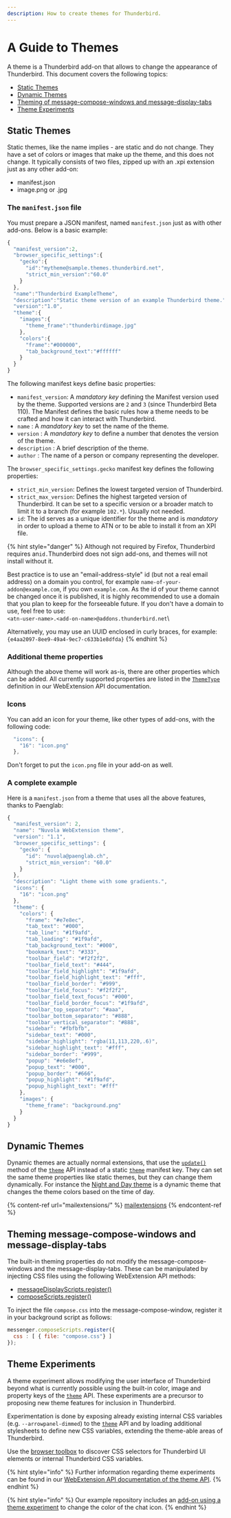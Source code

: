 ```yaml
---
description: How to create themes for Thunderbird.
---
```


# A Guide to Themes

A theme is a Thunderbird add-on that allows to change the appearance of Thunderbird. This document covers the following topics:

* [Static Themes](web-extension-themes.md#static-themes)
* [Dynamic Themes](web-extension-themes.md#dynamic-themes)
* [Theming of message-compose-windows and message-display-tabs](web-extension-themes.md#theming-message-compose-windows-and-message-display-tabs)
* [Theme Experiments](web-extension-themes.md#theme-experiments)

## Static Themes

Static themes, like the name implies - are static and do not change. They have a set of colors or images that make up the theme, and this does not change. It typically consists of two files, zipped up with an .xpi extension just as any other add-on:

* manifest.json
* image.png or .jpg

### The `manifest.json` file

You must prepare a JSON manifest, named `manifest.json` just as with other add-ons. Below is a basic example:

```javascript
{
  "manifest_version":2,
  "browser_specific_settings":{
    "gecko":{
      "id":"mytheme@sample.themes.thunderbird.net",
      "strict_min_version":"60.0"
    }
  },
  "name":"Thunderbird ExampleTheme",
  "description":"Static theme version of an example Thunderbird theme.",
  "version":"1.0",
  "theme":{
    "images":{
      "theme_frame":"thunderbirdimage.jpg"
    },
    "colors":{
      "frame":"#000000",
      "tab_background_text":"#ffffff"
    }
  }
}
```

The following manifest keys define basic properties:

* `manifest_version`: A _mandatory key_ defining the Manifest version used by the theme. Supported versions are `2` and `3` (since Thunderbird Beta 110). The Manifest defines the basic rules how a theme needs to be crafted and how it can interact with Thunderbird.
* `name` : A _mandatory key_ to set the name of the theme.
* `version` : A _mandatory key_ to define a number that denotes the version of the theme.
* `description` : A brief description of the theme.
* `author` : The name of a person or company representing the developer.

The `browser_specific_settings.gecko` manifest key defines the following properties:

* `strict_min_version`: Defines the lowest targeted version of Thunderbird.
* `strict_max_version`: Defines the highest targeted version of Thunderbird. It can be set to a specific version or a broader match to limit it to a branch (for example `102.*`). Usually not needed.
* `id`: The id serves as a unique identifier for the theme and is _mandatory_ in order to upload a theme to ATN or to be able to install it from an XPI file.

{% hint style="danger" %}
Although not required by Firefox, Thunderbird requires an`id.`Thunderbird does not sign add-ons, and themes will not install without it.

Best practice is to use an "email-address-style" id (but not a real email address) on a domain you control, for example `name-of-your-addon@example.com`, if you own `example.com`. As the id of your theme cannot be changed once it is published, it is highly recommended to use a domain that you plan to keep for the forseeable future. If you don't have a domain to use, feel free to use:\
`<atn-user-name>.<add-on-name>@addons.thunderbird.net`\


Alternatively, you may use an UUID enclosed in curly braces, for example:\
`{e4aa2097-8ee9-49a4-9ec7-c633b1e8dfda}`
{% endhint %}

### Additional theme properties

Although the above theme will work as-is, there are other properties which can be added. All currently supported properties are listed in the [`ThemeType`](https://webextension-api.thunderbird.net/en/beta-mv2/theme.html#theme-themetype) definition in our WebExtension API documentation.

### Icons

You can add an icon for your theme, like other types of add-ons, with the following code:

```javascript
  "icons": {
    "16": "icon.png"
  },
```

Don't forget to put the `icon.png` file in your add-on as well.

### A complete example

Here is a `manifest.json` from a theme that uses all the above features, thanks to Paenglab:

```javascript
{
  "manifest_version": 2,
  "name": "Nuvola WebExtension theme",
  "version": "1.1",
  "browser_specific_settings": {
    "gecko": {
      "id": "nuvola@paenglab.ch",
      "strict_min_version": "60.0"
    }
  },
  "description": "Light theme with some gradients.",
  "icons": {
    "16": "icon.png"
  },
  "theme": {
    "colors": {
      "frame": "#e7e8ec",
      "tab_text": "#000",
      "tab_line": "#1f9afd",
      "tab_loading": "#1f9afd",
      "tab_background_text": "#000",
      "bookmark_text": "#333",
      "toolbar_field": "#f2f2f2",
      "toolbar_field_text": "#444",
      "toolbar_field_highlight": "#1f9afd",
      "toolbar_field_highlight_text": "#fff",
      "toolbar_field_border": "#999",
      "toolbar_field_focus": "#f2f2f2",
      "toolbar_field_text_focus": "#000",
      "toolbar_field_border_focus": "#1f9afd",
      "toolbar_top_separator": "#aaa",
      "toolbar_bottom_separator": "#888",
      "toolbar_vertical_separator": "#888",
      "sidebar": "#fbfbfb",
      "sidebar_text": "#000",
      "sidebar_highlight": "rgba(11,113,220,.6)",
      "sidebar_highlight_text": "#fff",
      "sidebar_border": "#999",
      "popup": "#e6e8ef",
      "popup_text": "#000",
      "popup_border": "#666",
      "popup_highlight": "#1f9afd",
      "popup_highlight_text": "#fff"
    },
    "images": {
      "theme_frame": "background.png"
    }
  }
}
```

## Dynamic Themes

Dynamic themes are actually normal extensions, that use the [`update()`](https://webextension-api.thunderbird.net/en/beta-mv2/theme.html#update-windowid-details) method of the [`theme`](https://webextension-api.thunderbird.net/en/beta-mv2/theme.html#theme) API instead of a static [`theme`](https://webextension-api.thunderbird.net/en/beta-mv2/theme.html) manifest key. They can set the same theme properties like static themes, but they can change them dynamically. For instance the [Night and Day theme](https://addons.thunderbird.net/addon/night-and-day-dynamic/) is a dynamic theme that changes the theme colors based on the time of day.

{% content-ref url="mailextensions/" %}
[mailextensions](mailextensions/)
{% endcontent-ref %}

## Theming message-compose-windows and message-display-tabs

The built-in theming properties do not modify the message-compose-windows and the message-display-tabs. These can be manipulated by injecting CSS files using the following WebExtension API methods:

* [messageDisplayScripts.register()](https://webextension-api.thunderbird.net/en/beta-mv2/messageDisplayScripts.html#register-messagedisplayscriptoptions)
* [composeScripts.register()](https://webextension-api.thunderbird.net/en/beta-mv2/composeScripts.html#register-composescriptoptions)

To inject the file `compose.css` into the message-compose-window, register it in your background script as follows:

```javascript
messenger.composeScripts.register({
  css : [ { file: "compose.css"} ]
});
```

## Theme Experiments

A theme experiment allows modifying the user interface of Thunderbird beyond what is currently possible using the built-in color, image and property keys of the [`theme`](https://webextension-api.thunderbird.net/en/beta-mv2/theme.html) API. These experiments are a precursor to proposing new theme features for inclusion in Thunderbird.&#x20;

Experimentation is done by exposing already existing internal CSS variables (e.g. `--arrowpanel-dimmed`) to the [`theme`](https://webextension-api.thunderbird.net/en/beta-mv2/theme.html) API and by loading additional stylesheets to define new CSS variables, extending the theme-able areas of Thunderbird.

Use the [browser toolbox](https://developer.mozilla.org/en-US/docs/Tools/Browser\_Toolbox) to discover CSS selectors for Thunderbird UI elements or internal Thunderbird CSS variables.

{% hint style="info" %}
Further information regarding theme experiments can be found in our [WebExtension API documentation of the theme API](https://webextension-api.thunderbird.net/en/beta-mv2/theme.html).
{% endhint %}

{% hint style="info" %}
Our example repository includes an [add-on using a theme experiment](https://github.com/thunderbird/webext-examples/tree/master/manifest_v2/theme\_experiment) to change the color of the chat icon.
{% endhint %}

